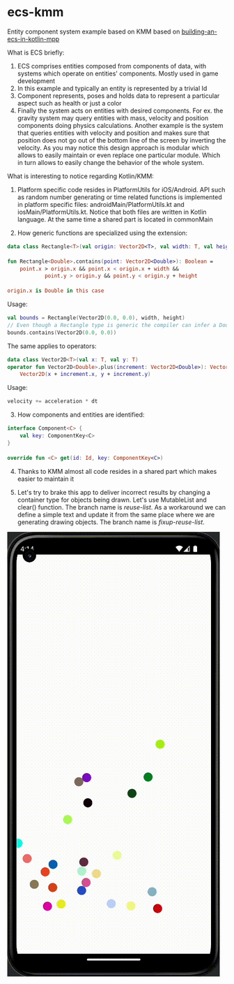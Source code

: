 # ecs-kmm
Entity component system example based on KMM based on [building-an-ecs-in-kotlin-mpp](https://avwie.github.io/building-an-ecs-in-kotlin-mpp)

What is ECS briefly:
1) ECS comprises entities composed from components of data, with systems which operate on entities' components. Mostly used in game development
2) In this example and typically an entity is represented by a trivial Id
3) Component represents, poses and holds data to represent a particular aspect such as health or just a color
4) Finally the system acts on entities with desired components. For ex. the gravity system may query entities with mass, velocity and position components doing physics calculations. Another example is the system that queries entities with velocity and position and makes sure that position does not go out of the bottom line of the screen by inverting the velocity.
As you may notice this design approach is modular which allows to easily maintain or even replace one particular module. Which in turn allows to easily change the behavior of the whole system.

What is interesting to notice regarding Kotlin/KMM:

1) Platform specific code resides in PlatformUtils for iOS/Android. API such as random number generating or time related functions is implemented in platform specific files: androidMain/PlatformUtils.kt and iosMain/PlatformUtils.kt. Notice that both files are written in Kotlin language. At the same time a shared part is located in commonMain

2) How generic functions are specialized using the extension:

```kotlin
data class Rectangle<T>(val origin: Vector2D<T>, val width: T, val height: T)

fun Rectangle<Double>.contains(point: Vector2D<Double>): Boolean =
    point.x > origin.x && point.x < origin.x + width &&
            point.y > origin.y && point.y < origin.y + height

origin.x is Double in this case
```

Usage:
```kotlin
val bounds = Rectangle(Vector2D(0.0, 0.0), width, height)
// Even though a Rectangle type is generic the compiler can infer a Double type out of parameters type and uses contains() defined for Double type
bounds.contains(Vector2D(0.0, 0.0))
```

The same applies to operators:
```kotlin
data class Vector2D<T>(val x: T, val y: T)
operator fun Vector2D<Double>.plus(increment: Vector2D<Double>): Vector2D<Double> =
    Vector2D(x + increment.x, y + increment.y)
```
Usage:
```kotlin
velocity += acceleration * dt
```

3) How components and entities are identified:
```kotlin
interface Component<C> {
    val key: ComponentKey<C>
}

override fun <C> get(id: Id, key: ComponentKey<C>)
```


4) Thanks to KMM almost all code resides in a shared part which makes easier to maintain it

5) Let's try to brake this app to deliver incorrect results by changing a container type for objects being drawn. Let's use MutableList and clear() function. The branch name is *reuse-list*. As a workaround we can define a simple text and update it from the same place where we are generating drawing objects. The branch name is *fixup-reuse-list*.

![Sample on Android simulator](illustration/bubbles.gif)